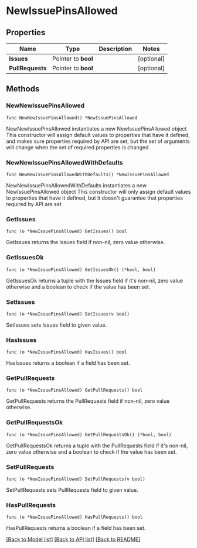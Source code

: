 # NewIssuePinsAllowed

## Properties

Name | Type | Description | Notes
------------ | ------------- | ------------- | -------------
**Issues** | Pointer to **bool** |  | [optional] 
**PullRequests** | Pointer to **bool** |  | [optional] 

## Methods

### NewNewIssuePinsAllowed

`func NewNewIssuePinsAllowed() *NewIssuePinsAllowed`

NewNewIssuePinsAllowed instantiates a new NewIssuePinsAllowed object
This constructor will assign default values to properties that have it defined,
and makes sure properties required by API are set, but the set of arguments
will change when the set of required properties is changed

### NewNewIssuePinsAllowedWithDefaults

`func NewNewIssuePinsAllowedWithDefaults() *NewIssuePinsAllowed`

NewNewIssuePinsAllowedWithDefaults instantiates a new NewIssuePinsAllowed object
This constructor will only assign default values to properties that have it defined,
but it doesn't guarantee that properties required by API are set

### GetIssues

`func (o *NewIssuePinsAllowed) GetIssues() bool`

GetIssues returns the Issues field if non-nil, zero value otherwise.

### GetIssuesOk

`func (o *NewIssuePinsAllowed) GetIssuesOk() (*bool, bool)`

GetIssuesOk returns a tuple with the Issues field if it's non-nil, zero value otherwise
and a boolean to check if the value has been set.

### SetIssues

`func (o *NewIssuePinsAllowed) SetIssues(v bool)`

SetIssues sets Issues field to given value.

### HasIssues

`func (o *NewIssuePinsAllowed) HasIssues() bool`

HasIssues returns a boolean if a field has been set.

### GetPullRequests

`func (o *NewIssuePinsAllowed) GetPullRequests() bool`

GetPullRequests returns the PullRequests field if non-nil, zero value otherwise.

### GetPullRequestsOk

`func (o *NewIssuePinsAllowed) GetPullRequestsOk() (*bool, bool)`

GetPullRequestsOk returns a tuple with the PullRequests field if it's non-nil, zero value otherwise
and a boolean to check if the value has been set.

### SetPullRequests

`func (o *NewIssuePinsAllowed) SetPullRequests(v bool)`

SetPullRequests sets PullRequests field to given value.

### HasPullRequests

`func (o *NewIssuePinsAllowed) HasPullRequests() bool`

HasPullRequests returns a boolean if a field has been set.


[[Back to Model list]](../README.md#documentation-for-models) [[Back to API list]](../README.md#documentation-for-api-endpoints) [[Back to README]](../README.md)


